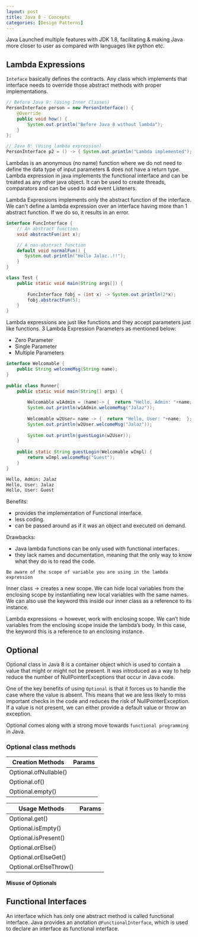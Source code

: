 ```yaml
---
layout: post
title: Java 8 - Concepts
categories: [Design Patterns]
---
```


Java Launched multiple features with JDK 1.8, facilitating & making Java more closer to user as compared with languages like python etc.

## Lambda Expressions

`Inteface` basically defines the contracts. Any class which implements that interface needs to override those abstract methods with proper implementations.

```java
// Before Java 8: (Using Inner Classes)
PersonInterface person = new PersonInterface() {  
    @Override 
    public void how() {
        System.out.println("Before Java 8 without lambda");
    }  
};

// Java 8: (Using lambda expression)
PersonInterface p2 = () -> { System.out.println("Lambda implemented"); };
```

Lambdas is an anonymous (no name) function where we do not need to define the data type of input parameters & does not have a return type. Lambda expression in java implements the functional interface and can be treated as any other java object. It can be used to create threads, comparators and can be used to add event Listeners.

Lambda Expressions implements only the abstract function of the interface.
We can't define a lambda expression over an interface having more than 1 abstract function. If we do so, it results in an error.

```java
interface FuncInterface {
    // An abstract function
    void abstractFun(int x);

    // A non-abstract function
    default void normalFun() {
       System.out.println("Hello Jalaz..!!");
    }
}

class Test {
    public static void main(String args[]) {
        
        FuncInterface fobj = (int x) -> System.out.println(2*x);
        fobj.abstractFun(5);
    }
}
```

Lambda expressions are just like functions and they accept parameters just like functions. 
3 Lambda Expression Parameters as mentioned below:

- Zero Parameter
- Single Parameter
- Multiple Parameters

```java
interface Welcomable {  
    public String welcomeMsg(String name);
}  
  
public class Runner{  
    public static void main(String[] args) {  
      
        Welcomable w1Admin = (name)-> {  return "Hello, Admin: "+name;  };  
        System.out.println(w1Admin.welcomeMsg("Jalaz"));  
          
        Welcomable w2User= name -> {  return "Hello, User: "+name;  };  
        System.out.println(w2User.welcomeMsg("Jalaz"));  
        
        System.out.println(guestLogin(w2User));  
    }  
    
    public static String guestLogin(Welcomable wImpl) {
        return wImpl.welcomeMsg("Guest");
    }
}
```
```bash
Hello, Admin: Jalaz
Hello, User: Jalaz
Hello, User: Guest
```

Benefits:
- provides the implementation of Functional interface.
- less coding.
- can be passed around as if it was an object and executed on demand.

Drawbacks:
- Java lambda functions can be only used with functional interfaces.
- they lack names and documentation, meaning that the only way to know what they do is to read the code.

`Be aware of the scope of variable you are using in the lambda expression`

Inner class -> creates a new scope. We can hide local variables from the enclosing scope by instantiating new local variables with the same names. We can also use the keyword this inside our inner class as a reference to its instance.

Lambda expressions -> however, work with enclosing scope. We can’t hide variables from the enclosing scope inside the lambda’s body. In this case, the keyword this is a reference to an enclosing instance.

## Optional

Optional class in Java 8 is a container object which is used to contain a value that might or might not be present. It was introduced as a way to help reduce the number of NullPointerExceptions that occur in Java code.

One of the key benefits of using `Optional` is that it forces us to handle the case where the value is absent. This means that we are less likely to miss important checks in the code and reduces the risk of NullPointerException. If a value is not present, we can either provide a default value or throw an exception.

Optional comes along with a strong move towards `functional programming` in Java.

### Optional class methods

Creation Methods|Params
---|---
Optional.ofNullable()|
Optional.of()|
Optional.empty()|

Usage Methods|Params
---|---
Optional.get()|
Optional.isEmpty()|
Optional.isPresent()|
Optional.orElse()|
Optional.orElseGet()|
Optional.orElseThrow()|


#### Misuse of Optionals


## Functional Interfaces

An interface which has only one abstract method is called functional interface. 
Java provides an anotation `@FunctionalInterface`, which is used to declare an interface as functional interface.

